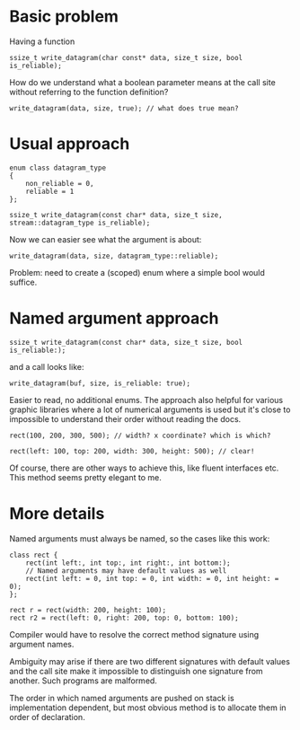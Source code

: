 Basic problem
===========

Having a function

    ssize_t write_datagram(char const* data, size_t size, bool is_reliable);

How do we understand what a boolean parameter means at the call site without referring to the function definition?

    write_datagram(data, size, true); // what does true mean?

Usual approach
============

    enum class datagram_type
    {
        non_reliable = 0,
        reliable = 1
    };

    ssize_t write_datagram(const char* data, size_t size, stream::datagram_type is_reliable);

Now we can easier see what the argument is about:

    write_datagram(data, size, datagram_type::reliable);

Problem: need to create a (scoped) enum where a simple bool would suffice.

Named argument approach
=====================

    ssize_t write_datagram(const char* data, size_t size, bool is_reliable:);

and a call looks like:

    write_datagram(buf, size, is_reliable: true);

Easier to read, no additional enums. The approach also helpful for various graphic libraries where a lot of numerical arguments is used but it's close to impossible to understand their order without reading the docs.

    rect(100, 200, 300, 500); // width? x coordinate? which is which?

    rect(left: 100, top: 200, width: 300, height: 500); // clear!

Of course, there are other ways to achieve this, like fluent interfaces etc. This method seems pretty elegant to me.

More details
==========

Named arguments must always be named, so the cases like this work:

    class rect {
        rect(int left:, int top:, int right:, int bottom:);
        // Named arguments may have default values as well
        rect(int left: = 0, int top: = 0, int width: = 0, int height: = 0);
    };

    rect r = rect(width: 200, height: 100);
    rect r2 = rect(left: 0, right: 200, top: 0, bottom: 100);

Compiler would have to resolve the correct method signature using argument names.

Ambiguity may arise if there are two different signatures with default values
and the call site make it impossible to distinguish one signature from another.
Such programs are malformed.

The order in which named arguments are pushed on stack is implementation
dependent, but most obvious method is to allocate them in order of declaration.
